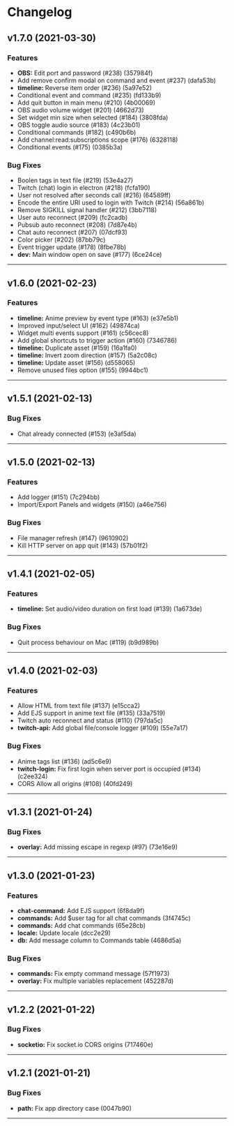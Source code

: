 # Changelog

## v1.7.0 (2021-03-30)

### Features

- **OBS:** Edit port and password (#238) (357984f)
- Add remove confirm modal on command and event (#237) (dafa53b)
- **timeline:** Reverse item order (#236) (5a97e52)
- Conditional event and command (#235) (fd133b9)
- Add quit button in main menu (#210) (4b00069)
- OBS audio volume widget (#201) (4662d73)
- Set widget min size when selected (#184) (3808fda)
- OBS toggle audio source (#183) (4c23b01)
- Conditional commands (#182) (c490b6b)
- Add channel:read:subscriptions scope (#176) (6328118)
- Conditional events (#175) (0385b3a)

### Bug Fixes

- Boolen tags in text file (#219) (53e4a27)
- Twitch (chat) login in electron (#218) (fcfa190)
- User not resolved after seconds call (#216) (64589ff)
- Encode the entire URI used to login with Twitch (#214) (56a861b)
- Remove SIGKILL signal handler (#212) (3bb7118)
- User auto reconnect (#209) (fc2cadb)
- Pubsub auto reconnect (#208) (7d87e4b)
- Chat auto reconnect (#207) (07dcf93)
- Color picker (#202) (87bb79c)
- Event trigger update (#178) (8fbe78b)
- **dev:** Main window open on save (#177) (6ce24ce)

---

## v1.6.0 (2021-02-23)

### Features

- **timeline:** Anime preview by event type (#163) (e37e5b1)
- Improved input/select UI (#162) (49874ca)
- Widget multi events support (#161) (c56cec8)
- Add global shortcuts to trigger action (#160) (7346786)
- **timeline:** Duplicate asset (#159) (16a1fa0)
- **timeline:** Invert zoom direction (#157) (5a2c08c)
- **timeline:** Update asset (#156) (d558065)
- Remove unused files option (#155) (9944bc1)

---

## v1.5.1 (2021-02-13)

### Bug Fixes

- Chat already connected (#153) (e3af5da)

---

## v1.5.0 (2021-02-13)

### Features

- Add logger (#151) (7c294bb)
- Import/Export Panels and widgets (#150) (a46e756)

### Bug Fixes

- File manager refresh (#147) (9610902)
- Kill HTTP server on app quit (#143) (57b01f2)

---

## v1.4.1 (2021-02-05)

### Features

- **timeline:** Set audio/video duration on first load (#139) (1a673de)

### Bug Fixes

- Quit process behaviour on Mac (#119) (b9d989b)

---

## v1.4.0 (2021-02-03)

### Features

- Allow HTML from text file (#137) (e15cca2)
- Add EJS support in anime text file (#135) (33a7519)
- Twitch auto reconnect and status (#110) (797da5c)
- **twitch-api:** Add global file/console logger (#109) (55e7a17)

### Bug Fixes

- Anime tags list (#136) (ad5c6e9)
- **twitch-login:** Fix first login when server port is occupied (#134) (c2ee324)
- CORS Allow all origins (#108) (40fd249)

---

## v1.3.1 (2021-01-24)

### Bug Fixes

- **overlay:** Add missing escape in regexp (#97) (73e16e9)

---

## v1.3.0 (2021-01-23)

### Features

- **chat-command:** Add EJS support (6f8da9f)
- **commands:** Add $user tag for all chat commands (3f4745c)
- **commands:** Add chat commands (65e28cb)
- **locale:** Update locale (dcc2e29)
- **db:** Add message column to Commands table (4686d5a)

### Bug Fixes

- **commands:** Fix empty command message (57f1973)
- **overlay:** Fix multiple variables replacement (452287d)

---

## v1.2.2 (2021-01-22)

### Bug Fixes

- **socketio:** Fix socket.io CORS origins (717460e)

---

## v1.2.1 (2021-01-21)

### Bug Fixes

- **path:** Fix app directory case (0047b90)

---

